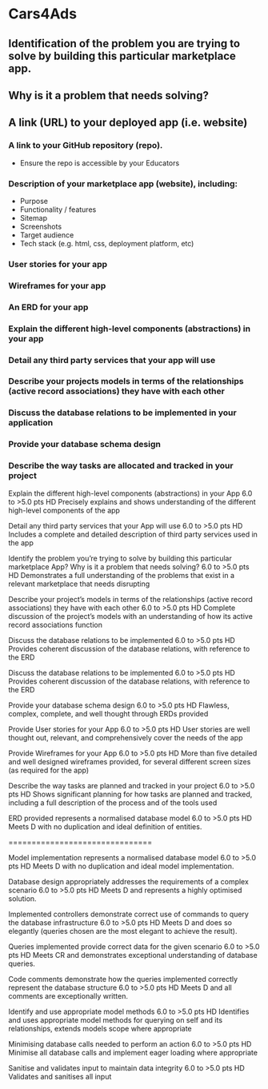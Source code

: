 # Cars4Ads

##	Identification of the problem you are trying to solve by building this particular marketplace app.



##	Why is it a problem that needs solving?



##	A link (URL) to your deployed app (i.e. website)



###	A link to your GitHub repository (repo).
- Ensure the repo is accessible by your Educators



###	Description of your marketplace app (website), including:
- Purpose
- Functionality / features
- Sitemap
- Screenshots
- Target audience
- Tech stack (e.g. html, css, deployment platform, etc)



###	User stories for your app



###	Wireframes for your app



###	An ERD for your app



###	Explain the different high-level components (abstractions) in your app



###	Detail any third party services that your app will use



###	Describe your projects models in terms of the relationships (active record associations) they have with each other



###	Discuss the database relations to be implemented in your application



###	Provide your database schema design



###	Describe the way tasks are allocated and tracked in your project

Explain the different high-level components (abstractions) in your App
6.0 to >5.0 pts
HD
Precisely explains and shows understanding of the different high-level components of the app


Detail any third party services that your App will use
6.0 to >5.0 pts
HD
Includes a complete and detailed description of third party services used in the app


Identify the problem you’re trying to solve by building this particular marketplace App? Why is it a problem that needs solving?
6.0 to >5.0 pts
HD
Demonstrates a full understanding of the problems that exist in a relevant marketplace that needs disrupting


Describe your project’s models in terms of the relationships (active record associations) they have with each other
6.0 to >5.0 pts
HD
Complete discussion of the project’s models with an understanding of how its active record associations function


Discuss the database relations to be implemented
6.0 to >5.0 pts
HD
Provides coherent discussion of the database relations, with reference to the ERD


Discuss the database relations to be implemented
6.0 to >5.0 pts
HD
Provides coherent discussion of the database relations, with reference to the ERD


Provide your database schema design
6.0 to >5.0 pts
HD
Flawless, complex, complete, and well thought through ERDs provided


Provide User stories for your App
6.0 to >5.0 pts
HD
User stories are well thought out, relevant, and comprehensively cover the needs of the app


Provide Wireframes for your App
6.0 to >5.0 pts
HD
More than five detailed and well designed wireframes provided, for several different screen sizes (as required for the app)


Describe the way tasks are planned and tracked in your project
6.0 to >5.0 pts
HD
Shows significant planning for how tasks are planned and tracked, including a full description of the process and of the tools used


ERD provided represents a normalised database model
6.0 to >5.0 pts
HD
Meets D with no duplication and ideal definition of entities.

===============================




Model implementation represents a normalised database model
6.0 to >5.0 pts
HD
Meets D with no duplication and ideal model implementation.



Database design appropriately addresses the requirements of a complex scenario
6.0 to >5.0 pts
HD
Meets D and represents a highly optimised solution.



Implemented controllers demonstrate correct use of commands to query the database infrastructure
6.0 to >5.0 pts
HD
Meets D and does so elegantly (queries chosen are the most elegant to achieve the result).



Queries implemented provide correct data for the given scenario
6.0 to >5.0 pts
HD
Meets CR and demonstrates exceptional understanding of database queries.



Code comments demonstrate how the queries implemented correctly represent the database structure
6.0 to >5.0 pts
HD
Meets D and all comments are exceptionally written.



Identify and use appropriate model methods
6.0 to >5.0 pts
HD
Identifies and uses appropriate model methods for querying on self and its relationships, extends models scope where appropriate



Minimising database calls needed to perform an action
6.0 to >5.0 pts
HD
Minimise all database calls and implement eager loading where appropriate



Sanitise and validates input to maintain data integrity
6.0 to >5.0 pts
HD
Validates and sanitises all input